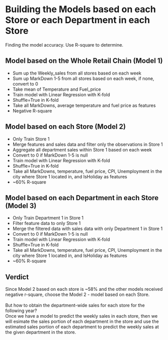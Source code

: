 # Building the Models based on each Store or each Department in each Store
Finding the model accuracy. Use R-square to determine.

## Model based on the Whole Retail Chain (Model 1)
* Sum up the Weekly_sales from all stores based on each week
* Sum up MarkDown 1-5 from all stores based on each week, if none, convert to 0
* Take mean of Temperature and Fuel_price
* Train model with Linear Regression with K-fold
* Shuffle=True in K-fold
* Take all MarkDowns, average temperature and fuel price as features
* Negative R-square

## Model based on each Store (Model 2)
* Only Train Store 1
* Merge features and sales data and filter only the observations in Store 1
* Aggregate all department sales within Store 1 based on each week
* Convert to 0 if MarkDown 1-5 is null
* Train model with Linear Regression with K-fold
* Shuffle=True in K-fold
* Take all MarkDowns, temperature, fuel price, CPI, Unemployment in the city where Store 1 located in, and IsHoliday  as features
* ~60% R-square



## Model based on each Department in each Store (Model 3)
* Only Train Department 1 in Store 1
* Filter feature data to only Store 1
* Merge the filtered data with sales data with only Department 1 in Store 1
* Convert to 0 if MarkDown 1-5 is null
* Train model with Linear Regression with K-fold
* Shuffle=True in K-fold
* Take all MarkDowns, temperature, fuel price, CPI, Unemployment in the city where Store 1 located in, and IsHoliday  as features
* ~60% R-square

## Verdict
Since Model 2 based on each store is ~58% and the other models received negative r-square, choose the Model 2 - model based on each Store.
<br><br>
But how to obtain the department-wide sales for each store for the following year?
<br>
Once we have a model to predict the weekly sales in each store, then we will esimate the sales portion of each department in the store and use the estimated sales portion of each department to predict the weekly sales at the given department in the store.
